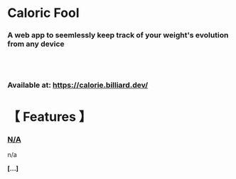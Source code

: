 # **Caloric Fool**


### A web app to seemlessly keep track of your weight's evolution from any device


</br></br>
### Available at: https://calorie.billiard.dev/


# 【 Features 】

### <ins>N/A</ins>
n/a

**[...]**
</br></br>
